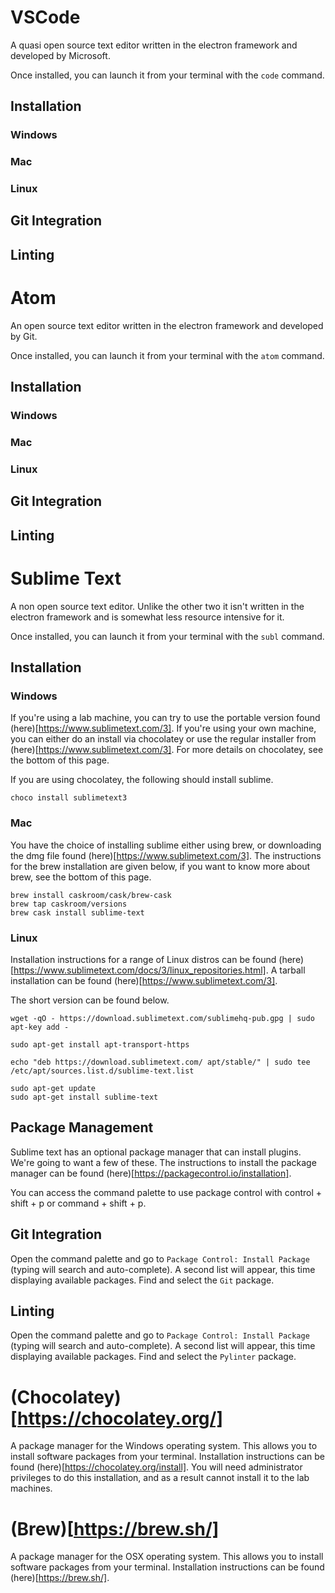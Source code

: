 
# VSCode

A quasi open source text editor written in the electron framework and developed by Microsoft.

Once installed, you can launch it from your terminal with the `code` command. 

## Installation

### Windows


### Mac

### Linux

## Git Integration

## Linting


# Atom

An open source text editor written in the electron framework and developed by Git.

Once installed, you can launch it from your terminal with the `atom` command. 

## Installation

### Windows

### Mac

### Linux

## Git Integration

## Linting


# Sublime Text

A non open source text editor. Unlike the other two it isn't written in the electron framework and is somewhat less resource intensive for it.

Once installed, you can launch it from your terminal with the `subl` command. 

## Installation

### Windows
If you're using a lab machine, you can try to use the portable version found (here)[https://www.sublimetext.com/3].
If you're using your own machine, you can either do an install via chocolatey or use the regular installer from (here)[https://www.sublimetext.com/3].
For more details on chocolatey, see the bottom of this page.

If you are using chocolatey, the following should install sublime.
```
choco install sublimetext3
```

### Mac
You have the choice of installing sublime either using brew, or downloading the dmg file found (here)[https://www.sublimetext.com/3].
The instructions for the brew installation are given below, if you want to know more about brew, see the bottom of this page. 

```
brew install caskroom/cask/brew-cask
brew tap caskroom/versions
brew cask install sublime-text
```

### Linux
Installation instructions for a range of Linux distros can be found (here)[https://www.sublimetext.com/docs/3/linux_repositories.html].
A tarball installation can be found (here)[https://www.sublimetext.com/3].

The short version can be found below.
```
wget -qO - https://download.sublimetext.com/sublimehq-pub.gpg | sudo apt-key add -

sudo apt-get install apt-transport-https

echo "deb https://download.sublimetext.com/ apt/stable/" | sudo tee /etc/apt/sources.list.d/sublime-text.list

sudo apt-get update
sudo apt-get install sublime-text
```
## Package Management
Sublime text has an optional package manager that can install plugins. We're going to want a few of these.
The instructions to install the package manager can be found (here)[https://packagecontrol.io/installation].

You can access the command palette to use package control with control + shift + p or command + shift + p.

## Git Integration
Open the command palette and go to `Package Control: Install Package` (typing will search and auto-complete). A second list will appear, this time displaying available packages. Find and select the `Git` package. 


## Linting
Open the command palette and go to `Package Control: Install Package` (typing will search and auto-complete). A second list will appear, this time displaying available packages. Find and select the `Pylinter` package. 

# (Chocolatey)[https://chocolatey.org/]
A package manager for the Windows operating system. This allows you to install software packages from your terminal. 
Installation instructions can be found (here)[https://chocolatey.org/install]. You will need administrator privileges to do this installation, and as a result cannot install it to the lab machines.

# (Brew)[https://brew.sh/]
A package manager for the OSX operating system. This allows you to install software packages from your terminal. 
Installation instructions can be found (here)[https://brew.sh/].